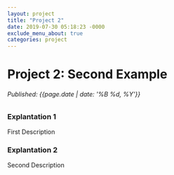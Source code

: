 ```yaml
---
layout: project
title: "Project 2"
date: 2019-07-30 05:18:23 -0000
exclude_menu_about: true
categories: project
---
```


# Project 2: Second Example
###### *Published: {{page.date | date: '%B %d, %Y'}}*
### Explantation 1
First Description
### Explantation 2
Second Description
